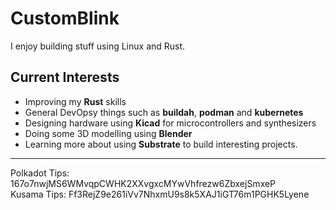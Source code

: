# CustomBlink

I enjoy building stuff using Linux and Rust.


## Current Interests
* Improving my **Rust** skills 
* General DevOpsy things such as **buildah**, **podman** and **kubernetes**
* Designing hardware using **Kicad** for microcontrollers and synthesizers
* Doing some 3D modelling using **Blender**
* Learning more about using **Substrate** to build interesting projects.


---

Polkadot Tips: 167o7nwjMS6WMvqpCWHK2XXvgxcMYwVhfrezw6ZbxejSmxeP  
Kusama Tips: Ff3RejZ9e261iVv7NhxmU9s8k5XAJ1iGT76m1PGHK5Lyene
